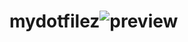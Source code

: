 # mydotfilez![preview](https://user-images.githubusercontent.com/77242913/221884424-e4879f1c-e4b7-40fb-bebb-e72c0dd311aa.png)
